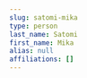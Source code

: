 ```yaml
---
slug: satomi-mika
type: person
last_name: Satomi
first_name: Mika
alias: null
affiliations: []
---
```


